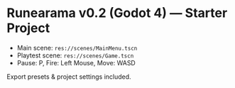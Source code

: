 # Runearama v0.2 (Godot 4) — Starter Project

- Main scene: `res://scenes/MainMenu.tscn`
- Playtest scene: `res://scenes/Game.tscn`
- Pause: P, Fire: Left Mouse, Move: WASD

Export presets & project settings included.
